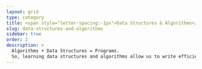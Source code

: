 ```yaml
---
layout: grid
type: category
title: <span style="letter-spacing:-1px">Data Structures & Algorithms</span>
slug: data-structures-and-algorithms
sidebar: true
order: 2
description: >
  Algorithms + Data Structures = Programs.
  So, learning data structures and algorithms allow us to write efficient and optimized computer programs.
---
```

